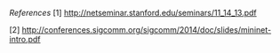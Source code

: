 *References*
[1] http://netseminar.stanford.edu/seminars/11_14_13.pdf

[2] http://conferences.sigcomm.org/sigcomm/2014/doc/slides/mininet-intro.pdf
